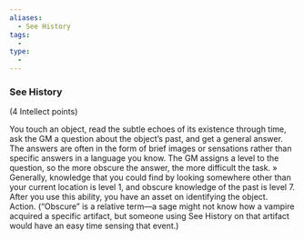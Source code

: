 ```yaml
---
aliases:
  - See History
tags:
  - 
type:
  - 
---
```

### See History

(4 Intellect points)

You touch an object, read the subtle echoes of its existence through time, ask the GM a question about the object’s past, and get a general answer. The answers are often in the form of brief images or sensations rather than specific answers in a language you know. The GM assigns a level to the question, so the more obscure the answer, the more difficult the task. » Generally, knowledge that you could find by looking somewhere other than your current location is level 1, and obscure knowledge of the past is level 7. After you use this ability, you have an asset on identifying the object. Action. (“Obscure” is a relative term—a sage might not know how a vampire acquired a specific artifact, but someone using See History on that artifact would have an easy time sensing that event.)